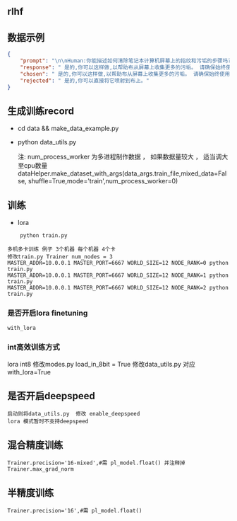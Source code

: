 ## rlhf


## 数据示例

```json
{
	"prompt": "\n\nHuman:你能描述如何清除笔记本计算机屏幕上的指纹和污垢的步骤吗?\n\nAssistant:是的,也许。为了清洁你的屏幕,你首先需要使用微纤维布或软溼布,轻轻地擦拭屏幕表面。接下来,你会想抓住一个软,无毛巾,微纤维清洁布,轻轻地擦回屏幕上去除指纹和污垢。\n\nHuman:我可以将伊索普罗素酒精喷射到布上,并以这种方式清洗它吗?\n\nAssistant:",
	"response": " 是的,你可以这样做,以帮助布从屏幕上收集更多的污垢。 请确保始终使用干净的软布,而不是一块粗糙的、粗糙的或结构化的材料,并确保它是无毛布的。",
	"chosen": " 是的,你可以这样做,以帮助布从屏幕上收集更多的污垢。 请确保始终使用干净的软布,而不是一块粗糙的、粗糙的或结构化的材料,并确保它是无毛布的。",
	"rejected": " 是的,你可以直接将它喷射到布上。"
}
```


## 生成训练record
   
- cd data && make_data_example.py 
- python data_utils.py
    
    注:
    num_process_worker 为多进程制作数据 ， 如果数据量较大 ， 适当调大至cpu数量
    dataHelper.make_dataset_with_args(data_args.train_file,mixed_data=False, shuffle=True,mode='train',num_process_worker=0)



## 训练
- lora
```text
    python train.py
```

```text
多机多卡训练 例子 3个机器 每个机器 4个卡
修改train.py Trainer num_nodes = 3
MASTER_ADDR=10.0.0.1 MASTER_PORT=6667 WORLD_SIZE=12 NODE_RANK=0 python train.py 
MASTER_ADDR=10.0.0.1 MASTER_PORT=6667 WORLD_SIZE=12 NODE_RANK=1 python train.py 
MASTER_ADDR=10.0.0.1 MASTER_PORT=6667 WORLD_SIZE=12 NODE_RANK=2 python train.py 
```


### 是否开启lora finetuning
    with_lora


### int高效训练方式
   lora int8     修改modes.py load_in_8bit = True 修改data_utils.py 对应with_lora=True 
 
## 是否开启deepspeed
    启动则将data_utils.py  修改 enable_deepspeed 
    lora 模式暂时不支持deepspeed

## 混合精度训练
    Trainer.precision='16-mixed',#需 pl_model.float() 并注释掉 Trainer.max_grad_norm

## 半精度训练
    Trainer.precision='16',#需 pl_model.float()